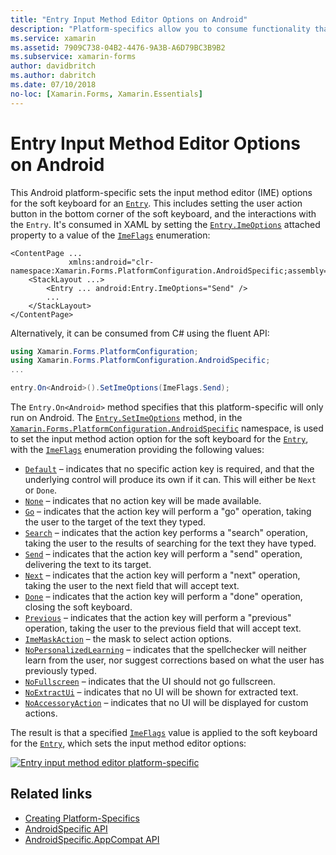 ```yaml
---
title: "Entry Input Method Editor Options on Android"
description: "Platform-specifics allow you to consume functionality that's only available on a specific platform, without implementing custom renderers or effects. This article explains how to consume the Android platform-specific that sets the input method editor options for the soft keyboard for an Entry."
ms.service: xamarin
ms.assetid: 7909C738-04B2-4476-9A3B-A6D79BC3B9B2
ms.subservice: xamarin-forms
author: davidbritch
ms.author: dabritch
ms.date: 07/10/2018
no-loc: [Xamarin.Forms, Xamarin.Essentials]
---
```


# Entry Input Method Editor Options on Android

This Android platform-specific sets the input method editor (IME) options for the soft keyboard for an [`Entry`](xref:Xamarin.Forms.Entry). This includes setting the user action button in the bottom corner of the soft keyboard, and the interactions with the `Entry`. It's consumed in XAML by setting the [`Entry.ImeOptions`](xref:Xamarin.Forms.PlatformConfiguration.AndroidSpecific.Entry.ImeOptionsProperty) attached property to a value of the [`ImeFlags`](xref:Xamarin.Forms.PlatformConfiguration.AndroidSpecific.ImeFlags) enumeration:

```xaml
<ContentPage ...
             xmlns:android="clr-namespace:Xamarin.Forms.PlatformConfiguration.AndroidSpecific;assembly=Xamarin.Forms.Core">
    <StackLayout ...>
        <Entry ... android:Entry.ImeOptions="Send" />
        ...
    </StackLayout>
</ContentPage>
```

Alternatively, it can be consumed from C# using the fluent API:

```csharp
using Xamarin.Forms.PlatformConfiguration;
using Xamarin.Forms.PlatformConfiguration.AndroidSpecific;
...

entry.On<Android>().SetImeOptions(ImeFlags.Send);
```

The `Entry.On<Android>` method specifies that this platform-specific will only run on Android. The [`Entry.SetImeOptions`](xref:Xamarin.Forms.PlatformConfiguration.AndroidSpecific.Entry.SetImeOptions(Xamarin.Forms.IPlatformElementConfiguration{Xamarin.Forms.PlatformConfiguration.Android,Xamarin.Forms.Entry},Xamarin.Forms.PlatformConfiguration.AndroidSpecific.ImeFlags)) method, in the [`Xamarin.Forms.PlatformConfiguration.AndroidSpecific`](xref:Xamarin.Forms.PlatformConfiguration.AndroidSpecific) namespace, is used to set the input method action option for the soft keyboard for the [`Entry`](xref:Xamarin.Forms.Entry), with the [`ImeFlags`](xref:Xamarin.Forms.PlatformConfiguration.AndroidSpecific.ImeFlags) enumeration providing the following values:

- [`Default`](xref:Xamarin.Forms.PlatformConfiguration.AndroidSpecific.ImeFlags.Default) – indicates that no specific action key is required, and that the underlying control will produce its own if it can. This will either be `Next` or `Done`.
- [`None`](xref:Xamarin.Forms.PlatformConfiguration.AndroidSpecific.ImeFlags.None) – indicates that no action key will be made available.
- [`Go`](xref:Xamarin.Forms.PlatformConfiguration.AndroidSpecific.ImeFlags.Go) – indicates that the action key will perform a "go" operation, taking the user to the target of the text they typed.
- [`Search`](xref:Xamarin.Forms.PlatformConfiguration.AndroidSpecific.ImeFlags.Search) – indicates that the action key performs a "search" operation, taking the user to the results of searching for the text they have typed.
- [`Send`](xref:Xamarin.Forms.PlatformConfiguration.AndroidSpecific.ImeFlags.Send) – indicates that the action key will perform a "send" operation, delivering the text to its target.
- [`Next`](xref:Xamarin.Forms.PlatformConfiguration.AndroidSpecific.ImeFlags.Next) – indicates that the action key will perform a "next" operation, taking the user to the next field that will accept text.
- [`Done`](xref:Xamarin.Forms.PlatformConfiguration.AndroidSpecific.ImeFlags.Done) – indicates that the action key will perform a "done" operation, closing the soft keyboard.
- [`Previous`](xref:Xamarin.Forms.PlatformConfiguration.AndroidSpecific.ImeFlags.Previous) – indicates that the action key will perform a "previous" operation, taking the user to the previous field that will accept text.
- [`ImeMaskAction`](xref:Xamarin.Forms.PlatformConfiguration.AndroidSpecific.ImeFlags.ImeMaskAction) – the mask to select action options.
- [`NoPersonalizedLearning`](xref:Xamarin.Forms.PlatformConfiguration.AndroidSpecific.ImeFlags.NoPersonalizedLearning) – indicates that the spellchecker will neither learn from the user, nor suggest corrections based on what the user has previously typed.
- [`NoFullscreen`](xref:Xamarin.Forms.PlatformConfiguration.AndroidSpecific.ImeFlags.NoFullscreen) – indicates that the UI should not go fullscreen.
- [`NoExtractUi`](xref:Xamarin.Forms.PlatformConfiguration.AndroidSpecific.ImeFlags.NoExtractUi) – indicates that no UI will be shown for extracted text.
- [`NoAccessoryAction`](xref:Xamarin.Forms.PlatformConfiguration.AndroidSpecific.ImeFlags.NoAccessoryAction) – indicates that no UI will be displayed for custom actions.

The result is that a specified [`ImeFlags`](xref:Xamarin.Forms.PlatformConfiguration.AndroidSpecific.ImeFlags) value is applied to the soft keyboard for the [`Entry`](xref:Xamarin.Forms.Entry), which sets the input method editor options:

[![Entry input method editor platform-specific](entry-ime-options-images/entry-imeoptions.png "Entry input method editor platform-specific")](entry-ime-options-images/entry-imeoptions-large.png#lightbox "Entry input method editor platform-specific")

## Related links

- [Creating Platform-Specifics](~/xamarin-forms/platform/platform-specifics/index.md#creating-platform-specifics)
- [AndroidSpecific API](xref:Xamarin.Forms.PlatformConfiguration.AndroidSpecific)
- [AndroidSpecific.AppCompat API](xref:Xamarin.Forms.PlatformConfiguration.AndroidSpecific.AppCompat)
